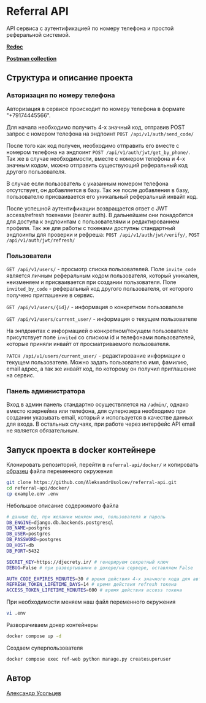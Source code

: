 # Referral API

API сервиса с аутентификацией по номеру телефона и простой реферальной системой.

[**Redoc**](https://referral-api.usolcev.com/api/v1/redoc/)

[**Postman collection**](api.postman_collection)

## Структура и описание проекта

### Авторизация по номеру телефона

Авторизация в сервисе происходит по номеру телефона в формате "+79174445566".

Для начала необходимо получить 4-х значный код, отправив POST запрос с номером телефона на эндпоинт `POST /api/v1/auth/send_code/`

После того как код получен, необходимо отправить его вместе с номером телефона на эндпоинт `POST /api/v1/auth/jwt/get_by_phone/`. Так же в случае необходимости, вместе с номером телефона и 4-х значным кодом, можно отправить существующий реферальный код другого пользователя.

В случае если пользователь с указанным номером телефона отсутствует, он добавляется в базу. Так же после добавления в базу, пользователю присваивается его уникальный реферальный инвайт код.

После успешной аутентификации возвращается ответ с JWT access/refresh токенами (bearer auth). В дальнейшем они понадобятся для доступа к эндпоинтам с пользователями и редактированием профиля. Так же для работы с токенами доступны стандартный эндпоинты для проверки и рефреша: `POST /api/v1/auth/jwt/verify/`, `POST /api/v1/auth/jwt/refresh/`

### Пользователи

`GET /api/v1/users/` - просмотр списка пользователей. Поле `invite_code` является личным реферальным кодом пользователя, который уникален, неизменяем и присваивается при создании пользователя. Поле `invited_by_code` - реферальный код другого пользователя, от которого получено приглашение в сервис.

`GET /api/v1/users/{id}/` - информация о конкретном пользователе

`GET /api/v1/users/current_user/` - информация о текущем пользователе

На энпдоинтах с информацией о конкретном/текущем пользователе присутствует поле `invited` со списком id и телефонами пользователей, которые приняли инвайт от просматриваемого пользователя.

`PATCH /api/v1/users/current_user/` - редактирование информации о текущем пользователе. Можно задать пользователю имя, фамилию, email адрес, а так же инвайт код, по которому он получил приглашение на сервис.

### Панель администратора

Вход в админ панель стандартно осуществляется на `/admin/`, однако вместо юзернейма или телефона, для суперюзера необходимо при создании указывать email, который и используется в качестве данных для входа. В остальных случаях, при работе через интерфейс API email не является обязательным.

## Запуск проекта в docker контейнере

Клонировать репозиторий, перейти в `referral-api/docker/` и копировать [образец](/docker/example.env) файла переменного окружения

```bash
git clone https://github.com/AleksandrUsolcev/referral-api.git
cd referral-api/docker/
cp example.env .env
```

Небольшое описание содержимого файла

```bash
# данные бд, при желании меняем имя, пользователя и пароль
DB_ENGINE=django.db.backends.postgresql
DB_NAME=postgres
DB_USER=postgres
DB_PASSWORD=postgres
DB_HOST=db
DB_PORT=5432

SECRET_KEY=https://djecrety.ir/ # генерируем секретный ключ
DEBUG=False # при развертывании в докере/на сервере, оставляем False

AUTH_CODE_EXPIRES_MINUTES=30 # время действия 4-х значного кода для авторизации
REFRESH_TOKEN_LIFETIME_DAYS=14 # время действия refresh токена
ACCESS_TOKEN_LIFETIME_MINUTES=600 # время действия access токена
```

При необходимости меняем наш файл переменного окружения

```bash
vi .env
```

Разворачиваем докер контейнеры

```bash
docker compose up -d
```

Создаем суперпользователя

```bash
docker compose exec ref-web python manage.py createsuperuser
```

## Автор

[Александр Усольцев](https://github.com/AleksandrUsolcev)
